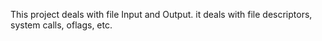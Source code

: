 This project deals with file Input and Output. it deals with file descriptors,
system calls, oflags, etc.
